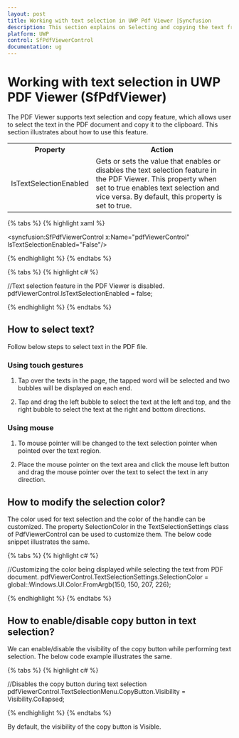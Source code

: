 ```yaml
---
layout: post
title: Working with text selection in UWP Pdf Viewer |Syncfusion
description: This section explains on Selecting and copying the text from the PDF in the PDF Viewer (SfPdfViewerControl) control.
platform: UWP
control: SfPdfViewerControl
documentation: ug
---
```


# Working with text selection in UWP PDF Viewer (SfPdfViewer)

The PDF Viewer supports text selection and copy feature, which allows user to select the text in the PDF document and copy it to the clipboard. This section illustrates about how to use this feature.

<table>

<tr>
<th>Property</th>
<th>Action</th>
</tr>

<tr>
<td>IsTextSelectionEnabled</td>
<td>Gets or sets the value that enables or disables the text selection feature in the PDF Viewer. This property when set to true enables text selection and vice versa. By default, this property is set to true.</td>
</tr>

</table>

{% tabs %}
{% highlight xaml %}

<syncfusion:SfPdfViewerControl x:Name="pdfViewerControl" IsTextSelectionEnabled="False"/>

{% endhighlight %}
{% endtabs %}

{% tabs %}
{% highlight c# %}

//Text selection feature in the PDF Viewer is disabled.
pdfViewerControl.IsTextSelectionEnabled = false;

{% endhighlight %}
{% endtabs %}

## How to select text?

Follow below steps to select text in the PDF file. 

### Using touch gestures

1) Tap over the texts in the page, the tapped word will be selected and two bubbles will be displayed on each end.

2) Tap and drag the left bubble to select the text at the left and top, and the right bubble to select the text at the right and bottom directions. 

### Using mouse

1) To mouse pointer will be changed to the text selection pointer when pointed over the text region.

2) Place the mouse pointer on the text area and click the mouse left button and drag the mouse pointer over the text to select the text in any direction.

## How to modify the selection color?

The color used for text selection and the color of the handle can be customized. The property SelectionColor in the TextSelectionSettings class of PdfViewerControl can be used to customize them. The below code snippet illustrates the same.

{% tabs %}
{% highlight c# %}

//Customizing the color being displayed while selecting the text from PDF document.
pdfViewerControl.TextSelectionSettings.SelectionColor = global::Windows.UI.Color.FromArgb(150, 150, 207, 226);

{% endhighlight %}
{% endtabs %}

## How to enable/disable copy button in text selection?

We can enable/disable the visibility of the copy button while performing text selection. The below code example illustrates the same.

{% tabs %}
{% highlight c# %}

//Disables the copy button during text selection
pdfViewerControl.TextSelectionMenu.CopyButton.Visibility = Visibility.Collapsed;

{% endhighlight %}
{% endtabs %}

By default, the visibility of the copy button is Visible.